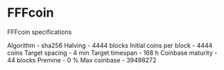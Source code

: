 # FFFcoin
FFFcoin specifications

Algorithm	-	sha256
Halving	-	4444 blocks
Initial coins per block	-	4444 coins
Target spacing	-	4 min
Target timespan	-	168 h
Coinbase maturity	-	44 blocks
Premine	-	0 %
Max coinbase	-	39498272

